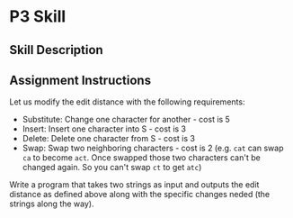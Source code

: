 # P3 Skill

## Skill Description

## Assignment Instructions

Let us modify the edit distance with the following requirements:

- Substitute: Change one character for another - cost is 5
- Insert: Insert one character into S - cost is 3
- Delete: Delete one character from S - cost is 3
- Swap: Swap two neighboring characters - cost is 2 (e.g. `cat` can swap `ca` to become `act`. Once swapped those two characters can't be changed again. So you can't swap `ct` to get `atc`)

Write a program that takes two strings as input and outputs the edit distance as defined above along with the specific changes neded (the strings along the way).